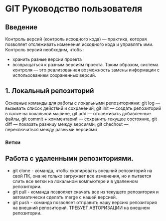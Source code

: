# GIT Руководство пользователя
## Введение
Контроль версий (контроль исходного кода) — практика, которая позволяет отслеживать изменения исходного кода и управлять ими.
Контроль версий необходим, чтобы:
* хранить разные версии проекта
* возвращаться к разным версиям проекта.
Таким образом, система контроля — это реализованная возможность замены информации с использованием сохраненных версий.

## 1. Локальный репозиторий
Основные команды для работы с локальными репозиториями:
git log — вызывать список действий и сохранений,
git init — создать репозиторий в папке на локальной машине,
git add — отслеживать добавленные файлы,
git commit + комментарий — сохранить текущее состояние,
git diff — показать разницу между версиями,
git chechout — переключиться между разными версиями
### Ветки

## Работа с удаленными репозиториями.
* git clone - команда, чтобы скопировать внешний репозиторий на свой ПК, она не только загружает все изменения, но и пытается слить все ветки на локальном компьютере и в удаленном репозитории. 
* git pull - команда позволяет скачать все
из текущего репозитория и автоматически 
сделать merge с нашей версией.
* git push - команда позволяет отправить нашу версию репозитория на внешний 
репозиторий. ТРЕБУЕТ АВТОРИЗАЦИИ на внешнем репозитории.